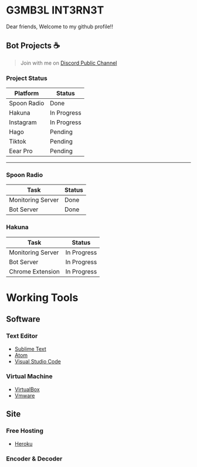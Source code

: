 # G3MB3L INT3RN3T

Dear friends, Welcome to my github profile!!

## Bot Projects :coffee:

> Join with me on [Discord Public Channel](https://discord.gg/7a5UD3mKD4)

### Project Status

| Platform | Status |
|----------|--------|
| Spoon Radio | Done |
| Hakuna | In Progress |
| Instagram | In Progress |
| Hago | Pending |
| Tiktok | Pending |
| Eear Pro | Pending |

---

### Spoon Radio

| Task | Status |
|----------|--------|
| Monitoring Server | Done  |
| Bot Server | Done  |

### Hakuna

| Task | Status |
|----------|--------|
| Monitoring Server | In Progress  |
| Bot Server | In Progress  |
| Chrome Extension | In Progress |


# Working Tools


## Software

### Text Editor

- [Sublime Text](https://www.sublimetext.com)
- [Atom](https://atom.io)
- [Visual Studio Code](https://code.visualstudio.com)

### Virtual Machine

- [VirtualBox](https://www.virtualbox.org)
- [Vmware](https://www.vmware.com)

## Site

### Free Hosting

- [Heroku](https://heroku.com)

### Encoder & Decoder
